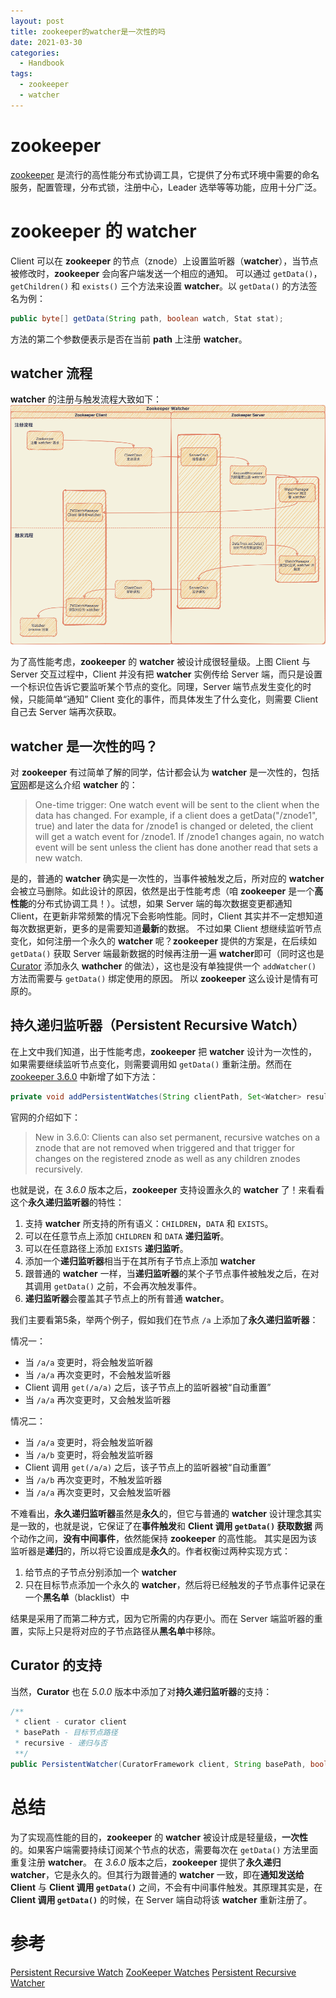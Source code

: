 ```yaml
---
layout: post
title: zookeeper的watcher是一次性的吗
date: 2021-03-30
categories:
  - Handbook
tags:
  - zookeeper
  - watcher
---
```


# zookeeper
[zookeeper](https://zookeeper.apache.org/) 是流行的高性能分布式协调工具，它提供了分布式环境中需要的命名服务，配置管理，分布式锁，注册中心，Leader 选举等等功能，应用十分广泛。

# zookeeper 的 watcher
Client 可以在 **zookeeper** 的节点（znode）上设置监听器（**watcher**），当节点被修改时，**zookeeper** 会向客户端发送一个相应的通知。
可以通过 `getData()`，`getChildren()` 和 `exists()` 三个方法来设置 **watcher**。以 `getData()` 的方法签名为例：
~~~java
public byte[] getData(String path, boolean watch, Stat stat);
~~~
方法的第二个参数便表示是否在当前 **path** 上注册 **watcher**。

## watcher 流程
**watcher** 的注册与触发流程大致如下：
![Watcher Flow](/src/img/article-img/Handbook/zookeeper_watcher/zk_watcher.png)

为了高性能考虑，**zookeeper** 的 **watcher** 被设计成很轻量级。上图 Client 与 Server 交互过程中，Client 并没有把 **watcher** 实例传给 Server 端，而只是设置一个标识位告诉它要监听某个节点的变化。同理，Server 端节点发生变化的时候，只能简单“通知” Client 变化的事件，而具体发生了什么变化，则需要 Client 自己去 Server 端再次获取。

## watcher 是一次性的吗？
对 **zookeeper** 有过简单了解的同学，估计都会认为 **watcher** 是一次性的，包括[官网](https://zookeeper.apache.org/doc/r3.7.0/zookeeperProgrammers.html#ch_zkWatches)都是这么介绍 **watcher** 的：
> One-time trigger: One watch event will be sent to the client when the data has changed. For example, if a client does a getData("/znode1", true) and later the data for /znode1 is changed or deleted, the client will get a watch event for /znode1. If /znode1 changes again, no watch event will be sent unless the client has done another read that sets a new watch.

是的，普通的 **watcher** 确实是一次性的，当事件被触发之后，所对应的 **watcher** 会被立马删除。如此设计的原因，依然是出于性能考虑（咱 **zookeeper** 是一个**高性能**的分布式协调工具！）。试想，如果 Server 端的每次数据变更都通知 Client，在更新非常频繁的情况下会影响性能。同时，Client 其实并不一定想知道每次数据更新，更多的是需要知道**最新**的数据。
不过如果 Client 想继续监听节点变化，如何注册一个永久的 **watcher** 呢？**zookeeper** 提供的方案是，在后续如 `getData()` 获取 Server 端最新数据的时候再注册一遍 **watcher**即可（同时这也是 [Curator](https://curator.apache.org/index.html) 添加永久 **wathcher** 的做法），这也是没有单独提供一个 `addWatcher()` 方法而需要与 `getData()` 绑定使用的原因。
所以 **zookeeper** 这么设计是情有可原的。

## 持久递归监听器（Persistent Recursive Watch）
在上文中我们知道，出于性能考虑，**zookeeper** 把 **watcher** 设计为一次性的，如果需要继续监听节点变化，则需要调用如 `getData()` 重新注册。然而在 [zookeeper 3.6.0](https://zookeeper.apache.org/doc/r3.6.2/zookeeperOver.html#Conditional+updates+and+watches) 中新增了如下方法：
~~~java
private void addPersistentWatches(String clientPath, Set<Watcher> result);
~~~

官网的介绍如下：
> New in 3.6.0: Clients can also set permanent, recursive watches on a znode that are not removed when triggered and that trigger for changes on the registered znode as well as any children znodes recursively.

也就是说，在 *3.6.0* 版本之后，**zookeeper** 支持设置永久的 **watcher** 了！来看看这个**永久递归监听器**的特性：
1. 支持 **watcher** 所支持的所有语义：`CHILDREN`，`DATA` 和 `EXISTS`。
2. 可以在任意节点上添加 `CHILDREN` 和 `DATA` **递归监听**。
3. 可以在任意路径上添加 `EXISTS` **递归监听**。
4. 添加一个**递归监听器**相当于在其所有子节点上添加 **watcher**
5. 跟普通的 **watcher** 一样，当**递归监听器**的某个子节点事件被触发之后，在对其调用 `getData()` 之前，不会再次触发事件。
6. **递归监听器**会覆盖其子节点上的所有普通 **watcher**。

我们主要看第5条，举两个例子，假如我们在节点 `/a` 上添加了**永久递归监听器**：

情况一：
- 当 `/a/a` 变更时，将会触发监听器
- 当 `/a/a` 再次变更时，不会触发监听器
- Client 调用 `get(/a/a)` 之后，该子节点上的监听器被“自动重置”
- 当 `/a/a` 再次变更时，又会触发监听器

情况二：
- 当 `/a/a` 变更时，将会触发监听器
- 当 `/a/b` 变更时，将会触发监听器
- Client 调用 `get(/a/a)` 之后，该子节点上的监听器被“自动重置”
- 当 `/a/b` 再次变更时，不触发监听器
- 当 `/a/a` 再次变更时，又会触发监听器

不难看出，**永久递归监听器**虽然是**永久**的，但它与普通的 **watcher** 设计理念其实是一致的，也就是说，它保证了在**事件触发**和 **Client 调用 `getData()` 获取数据** 两个动作之间，**没有中间事件**，依然能保持 **zookeeper** 的高性能。
其实是因为该监听器是**递归**的，所以将它设置成是**永久**的。作者权衡过两种实现方式：
1. 给节点的子节点分别添加一个 **watcher**
2. 只在目标节点添加一个永久的 **watcher**，然后将已经触发的子节点事件记录在一个**黑名单**（blacklist）中

结果是采用了而第二种方式，因为它所需的内存更小。而在 Server 端监听器的重置，实际上只是将对应的子节点路径从**黑名单**中移除。

## Curator 的支持
当然，**Curator** 也在 *5.0.0* 版本中添加了对**持久递归监听器**的支持：
~~~java
/**
 * client - curator client
 * basePath - 目标节点路径
 * recursive - 递归与否
 **/
public PersistentWatcher(CuratorFramework client, String basePath, boolean recursive);
~~~

# 总结

为了实现高性能的目的，**zookeeper** 的 **watcher** 被设计成是轻量级，**一次性**的。如果客户端需要持续订阅某个节点的状态，需要每次在 `getData()` 方法里面重复注册 **watcher**。
在 *3.6.0* 版本之后，**zookeeper** 提供了**永久递归 watcher**，它是永久的。但其行为跟普通的 **watcher** 一致，即在**通知发送给 Client** 与 **Client 调用 `getData()`** 之间，不会有中间事件触发。其原理其实是，在 **Client 调用 `getData()`** 的时候，在 Server 端自动将该 **watcher** 重新注册了。

# 参考
[Persistent Recursive Watch](https://issues.apache.org/jira/browse/ZOOKEEPER-1416)
[ZooKeeper Watches](https://zookeeper.apache.org/doc/r3.7.0/zookeeperProgrammers.html#ch_zkWatches)
[Persistent Recursive Watcher](https://curator.apache.org/curator-recipes/persistent-watcher.html)